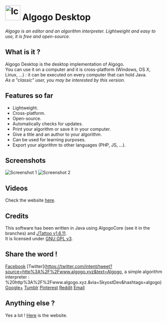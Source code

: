 # <img src="http://www.algogo.xyz/assets/img/icon.png" height="48px" width="48px" title="Icon" alt="Icon"/> Algogo Desktop
*Algogo is an editor and an algorithm interpreter. Lightweight and easy to use, it is free and open-source.*

## What is it ?
Algogo Desktop is the desktop implementation of Algogo.
<br>You can use it on a computer and it is cross-platform (Windows, OS X, Linux, ...) : it can be executed on every computer that can hold Java. 
<br>*As a "classic" user, you may be interested by this version.*

## Features so far
* Lightweight.
* Cross-platform.
* Open-source.
* Automatically checks for updates.
* Print your algorithm or save it in your computer.
* Give a title and an author to your algorithm.
* Can be used for learning purposes.
* Export your algorithm to other languages (PHP, JS, ...).

## Screenshots
![Screenshot 1](http://www.algogo.xyz/assets/img/screenshots/en/0.png)
![Screenshot 2](http://www.algogo.xyz/assets/img/screenshots/en/1.png)

## Videos
Check the website [here](http://www.algogo.xyz).

## Credits
This software has been written in Java using AlgogoCore (see it in the branches) and [JTattoo v1.6.11](http://www.jtattoo.net/).
<br>It is licensed under [GNU GPL v3](http://choosealicense.com/licenses/gpl-3.0/).

## Share the word !
[Facebook](https://www.facebook.com/sharer/sharer.php?u=http%3A%2F%2Fwww.algogo.xyz&t=Algogo)
[Twitter](https://twitter.com/intent/tweet?source=http%3A%2F%2Fwww.algogo.xyz&text=Algogo, a simple algorithm interpreter : %20http%3A%2F%2Fwww.algogo.xyz.&via=SkyostDev&hashtags=algogo)
[Google+](https://plus.google.com/share?url=http%3A%2F%2Fwww.algogo.xyz)
[Tumblr](http://www.tumblr.com/share?v=3&u=http%3A%2F%2Fwww.algogo.xyz&t=Algogo&s=)
[Pinterest](http://pinterest.com/pin/create/button/?url=http%3A%2F%2Fwww.algogo.xyz&media=http://www.algogo.xyz/assets/img/icon.png&description=Algogo%20is%20an%20algorithm%20interpreter.%20Lightweight%20and%20easy%20to%20use%2C%20it%20is%20open-source%20and%20can%20be%20translated%20in%20any%20language%20!)
[Reddit](http://www.reddit.com/submit?url=http%3A%2F%2Fwww.algogo.xyz&title=Algogo)
[Email](mailto:?subject=Algogo&body=Algogo%20is%20an%20algorithm%20interpreter.%20Lightweight%20and%20easy%20to%20use%2C%20it%20is%20open-source%20and%20can%20be%20translated%20in%20any%20language%20!%20Check%20http%3A%2F%2Fwww.algogo.xyz%20for%20more%20informations.)

## Anything else ?
Yes a lot ! [Here](http://www.algogo.xyz/) is the website.